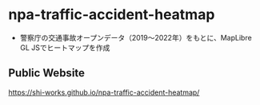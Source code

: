 # npa-traffic-accident-heatmap
- 警察庁の交通事故オープンデータ（2019～2022年）をもとに、MapLibre GL JSでヒートマップを作成
## Public Website
https://shi-works.github.io/npa-traffic-accident-heatmap/

